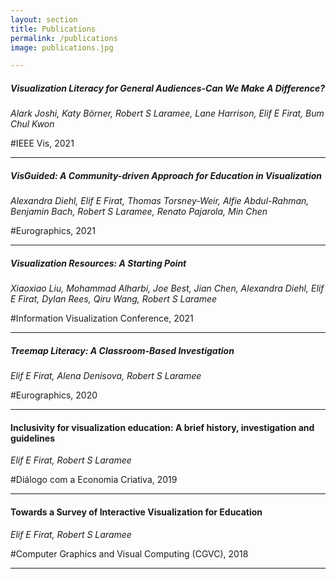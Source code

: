 ```yaml
---
layout: section
title: Publications
permalink: /publications
image: publications.jpg

---
```

##### Visualization Literacy for General Audiences-Can We Make A Difference?
*Alark Joshi, Katy Börner, Robert S Laramee, Lane Harrison, Elif E Firat, Bum Chul Kwon*

#IEEE Vis, 2021

---

##### VisGuided: A Community-driven Approach for Education in Visualization
*Alexandra Diehl, Elif E Firat, Thomas Torsney-Weir, Alfie Abdul-Rahman, Benjamin Bach, Robert S Laramee, Renato Pajarola, Min Chen*

#Eurographics, 2021 

---

##### Visualization Resources: A Starting Point
*Xiaoxiao Liu, Mohammad Alharbi, Joe Best, Jian Chen, Alexandra Diehl, Elif E Firat, Dylan Rees, Qiru Wang, Robert S Laramee*

#Information Visualization Conference, 2021

---

##### Treemap Literacy: A Classroom-Based Investigation
*Elif E Firat, Alena Denisova, Robert S Laramee*

#Eurographics, 2020

---

#### Inclusivity for visualization education: A brief history, investigation and guidelines
*Elif E Firat, Robert S Laramee*

#Diálogo com a Economia Criativa, 2019

---

#### Towards a Survey of Interactive Visualization for Education
*Elif E Firat, Robert S Laramee*

#Computer Graphics and Visual Computing (CGVC), 2018

----
